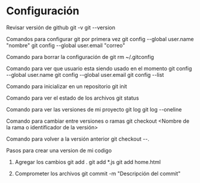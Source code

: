 # Configuración

Revisar versión de github
git -v
git --version

Comandos para configurar git por primera vez
git config --global user.name "nombre"
git config --global user.email "correo"

Comando para borrar la configuración de git
rm ~/.gitconfig

Comando para ver que usuario esta siendo usado en el momento
git config --global user.name
git config --global user.email
git config --list

Comando para inicializar en un repositorio
git init

Comando para ver el estado de los archivos
git status

Comando para ver las versiones de mi proyecto
git log
git log --oneline

Comando para cambiar entre versiones o ramas
git checkout <Nombre de la rama o identificador de la versión>

Comando para volver a la versión anterior
git checkout --.

Pasos para crear una version de mi codigo

1. Agregar los cambios
   git add .
   git add *.js
   git add home.html

2. Comprometer los archivos
   git commit -m "Descripción del commit"
